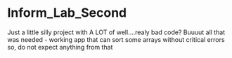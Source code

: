 # Inform_Lab_Second
Just a little silly project with A LOT of well....realy bad code? Buuuut all that was needed - working app that can sort some arrays without critical errors so, do not expect anything from that
